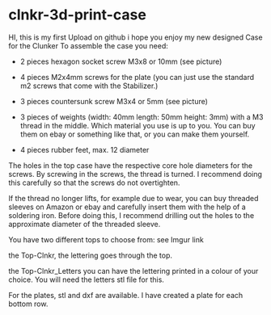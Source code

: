 # clnkr-3d-print-case
HI, this is my first Upload on github i hope you enjoy my new designed Case for the Clunker
To assemble the case you need:

- 2 pieces hexagon socket screw M3x8 or 10mm (see picture)

- 4 pieces M2x4mm screws for the plate (you can just use the standard m2 screws that come with the Stabilizer.)

- 3 pieces countersunk screw M3x4 or 5mm (see picture)

- 3 pieces of weights (width: 40mm length: 50mm height: 3mm) with a M3 thread in the middle. 
Which material you use is up to you. 
You can buy them on ebay or something like that, or you can make them yourself.

- 4 pieces rubber feet, max. 12 diameter

The holes in the top case have the respective core hole diameters for the screws. 
By screwing in the screws, the thread is turned.
I recommend doing this carefully so that the screws do not overtighten.


If the thread no longer lifts, for example due to wear, 
you can buy threaded sleeves on Amazon or ebay and carefully insert them with the help of a soldering iron. 
Before doing this, I recommend drilling out the holes to the approximate diameter of the threaded sleeve.

You have two different tops to choose from: see Imgur link

the Top-Clnkr, the lettering goes through the top.

the Top-Clnkr_Letters you can have the lettering printed in a colour of your choice. You will need the letters stl file for this.

For the plates, stl and dxf are available. I have created a plate for each bottom row.
